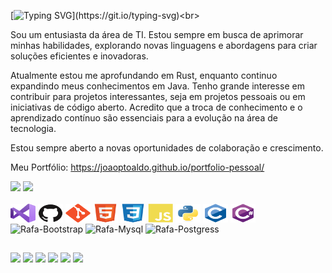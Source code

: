 
 [![Typing SVG](https://readme-typing-svg.herokuapp.com?color=%FFFF&size=21&duration=6530&center=true&vCenter=true&width=649&lines=Olá!+Me+chamo+João+Pedro+e+seja+bem+vindo+ao+meu+perfil!)](https://git.io/typing-svg)<br>

<p>
Sou um entusiasta da área de TI. Estou sempre em busca de aprimorar minhas habilidades, explorando novas linguagens e abordagens para criar soluções eficientes e inovadoras.

Atualmente estou me aprofundando em Rust, enquanto continuo expandindo meus conhecimentos em Java. Tenho grande interesse em contribuir para projetos interessantes, seja em projetos pessoais ou em iniciativas de código aberto. Acredito que a troca de conhecimento e o aprendizado contínuo são essenciais para a evolução na área de tecnologia.

Estou sempre aberto a novas oportunidades de colaboração e crescimento.

Meu Portfólio: https://joaoptoaldo.github.io/portfolio-pessoal/

<div align="left">
 <img height="180em" src="https://github-readme-stats-eight-theta.vercel.app/api?username=joaoptoaldo&show_icons=true&theme=nightowl&include_all_commits=true&count_private=true"/>
 <img height="180em" src="https://github-readme-stats-eight-theta.vercel.app/api/top-langs/?username=joaoptoaldo&layout=compact&langs_count=8&theme=nightowl"/>
</div>


<div style="display: inline_block"><br>
  <img align="center" alt="Rafa-HTML" height="30" width="40" src="https://raw.githubusercontent.com/devicons/devicon/master/icons/visualstudio/visualstudio-original.svg">
  <img align="center" alt="Rafa-HTML" height="30" width="40" src="https://raw.githubusercontent.com/devicons/devicon/master/icons/github/github-original.svg">
  <img align="center" alt="Rafa-HTML" height="30" width="40" src="https://raw.githubusercontent.com/devicons/devicon/master/icons/git/git-original.svg">
  <img align="center" alt="Rafa-HTML" height="30" width="40" src="https://raw.githubusercontent.com/devicons/devicon/master/icons/html5/html5-original.svg">
  <img align="center" alt="Rafa-CSS" height="30" width="40" src="https://raw.githubusercontent.com/devicons/devicon/master/icons/css3/css3-original.svg">
  <img align="center" alt="Rafa-Js" height="30" width="40" src="https://raw.githubusercontent.com/devicons/devicon/master/icons/javascript/javascript-plain.svg">
  <img align="center" alt="Rafa-Python" height="30" width="40" src="https://raw.githubusercontent.com/devicons/devicon/master/icons/python/python-original.svg">
  <img align="center" alt="Rafa-Csharp" height="30" width="40" src="https://raw.githubusercontent.com/devicons/devicon/master/icons/c/c-original.svg">
  <img align="center" alt="Rafa-Csharp" height="30" width="40" src="https://raw.githubusercontent.com/devicons/devicon/master/icons/csharp/csharp-original.svg">
  <img align="center" alt="Rafa-Bootstrap" height="30" width="40" src="https://cdn.jsdelivr.net/gh/devicons/devicon@latest/icons/bootstrap/bootstrap-original.svg" />
  <img align="center" alt="Rafa-Mysql" height="30" width="40" src="https://cdn.jsdelivr.net/gh/devicons/devicon@latest/icons/mysql/mysql-original.svg" />
  <img align="center" alt="Rafa-Postgress" height="30" width="40" src="https://cdn.jsdelivr.net/gh/devicons/devicon@latest/icons/postgresql/postgresql-original.svg" /> 
</div>
  
  ##
 
<div> 
  <a href="https://www.youtube.com/channel/" target="_blank"><img src="https://img.shields.io/badge/YouTube-FF0000?style=for-the-badge&logo=youtube&logoColor=white" target="_blank"></a>
  <a href="https://instagram.com/joaoptoaldo" target="_blank"><img src="https://img.shields.io/badge/-Instagram-%23E4405F?style=for-the-badge&logo=instagram&logoColor=white" target="_blank"></a>
 	<a href="https://www.twitch.tv/" target="_blank"><img src="https://img.shields.io/badge/Twitch-9146FF?style=for-the-badge&logo=twitch&logoColor=white" target="_blank"></a>
 <a href="https://discord.gg/" target="_blank"><img src="https://img.shields.io/badge/Discord-7289DA?style=for-the-badge&logo=discord&logoColor=white" target="_blank"></a> 
  <a href = "mailto:toaldojoaopedro@gmail.com"><img src="https://img.shields.io/badge/-Gmail-%23333?style=for-the-badge&logo=gmail&logoColor=white" target="_blank"></a>
  <a href="https://www.linkedin.com/in/jo%C3%A3o-pedro-toaldo-659136328?lipi=urn%3Ali%3Apage%3Ad_flagship3_profile_view_base_contact_details%3B8QBndbXlR5%2BNNUIAViPQyQ%3D%3D" target="_blank"><img src="https://img.shields.io/badge/-LinkedIn-%230077B5?style=for-the-badge&logo=linkedin&logoColor=white" target="_blank"></a> 
</div>
<!--
**Joaoptoaldo/joaoptoaldo** is a ✨ _special_ ✨ repository because its `README.md` (this file) appears on your GitHub profile.

Here are some ideas to get you started:

- 🔭 I’m currently working on ...
- 🌱 I’m currently learning ...
- 👯 I’m looking to collaborate on ...
- 🤔 I’m looking for help with ...
- 💬 Ask me about ...
- 📫 How to reach me: ...
- 😄 Pronouns: ...
- ⚡ Fun fact: ...
-->
